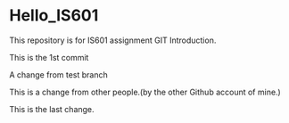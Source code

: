 # Hello_IS601
This repository is for IS601 assignment GIT Introduction.


This is the 1st commit

A change from test branch

This is a change from other people.(by the other Github account of mine.)

This is the last change.


